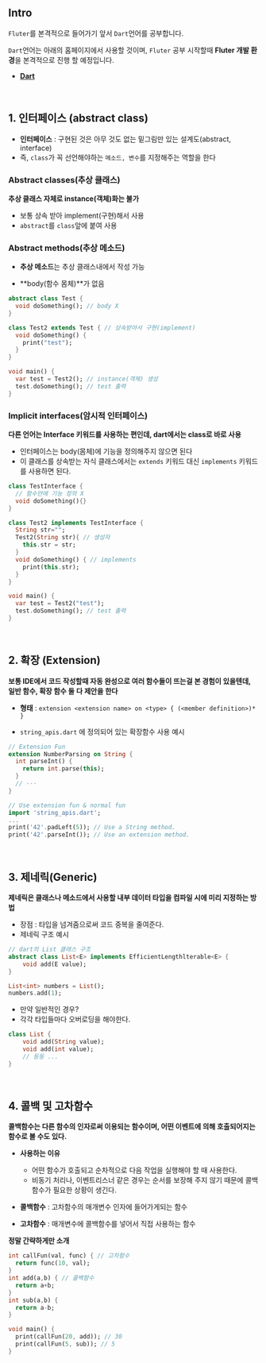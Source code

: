 ## Intro

`Fluter`를 본격적으로 들어가기 앞서 `Dart`언어를 공부합니다. 

`Dart`언어는 아래의 홈페이지에서 사용할 것이며, `Fluter` 공부 시작할때 **Fluter 개발 환경**을 본격적으로 진행 할 예정입니다.

* **[Dart](https://dartpad.dev/)**

<br>

## 1. 인터페이스 (abstract class)

* **인터페이스** :  구현된 것은 아무 것도 없는 밑그림만 있는 설계도(abstract, interface)
* 즉, `class`가 꼭 선언해야하는 `메소드, 변수`를 지정해주는 역할을 한다



### Abstract classes(추상 클래스)

**추상 클래스 자체로 instance(객체)화는 불가**

* 보통 상속 받아 implement(구현)해서 사용
* `abstract`를 `class`앞에 붙여 사용



### Abstract methods(추상 메소드)

* **추상 메소드**는 추상 클래스내에서 작성 가능

* **body(함수 몸체)**가 없음

```dart
abstract class Test {
  void doSomething(); // body X
}

class Test2 extends Test { // 상속받아서 구현(implement)
  void doSomething() {
    print("test");
  }
}

void main() {
  var test = Test2(); // instance(객체) 생성
  test.doSomething(); // test 출력
}
```



###  Implicit interfaces(암시적 인터페이스)

**다른 언어는 Interface 키워드를 사용하는 편인데, dart에서는 class로 바로 사용**

* 인터페이스는 body(몸체)에 기능을 정의해주지 않으면 된다
* 이 클래스를 상속받는 자식 클래스에서는 `extends` 키워드 대신 `implements` 키워드를 사용하면 된다.

```dart
class TestInterface {
  // 함수안에 기능 정의 X
  void doSomething(){}
}

class Test2 implements TestInterface {
  String str="";
  Test2(String str){ // 생성자
    this.str = str;
  }
  void doSomething() { // implements
    print(this.str);
  }
}

void main() {
  var test = Test2("test");
  test.doSomething(); // test 출력
}
```

<br>

## 2. 확장 (Extension)

**보통 IDE에서 코드 작성할때 자동 완성으로 여러 함수들이 뜨는걸 본 경험이 있을텐데,  
일반 함수, 확장 함수 둘 다 제안을 한다**

* **형태** : `extension <extension name> on <type> { (<member definition>)* }`

* `string_apis.dart` 에 정의되어 있는 확장함수 사용 예시

```dart
// Extension Fun
extension NumberParsing on String {
  int parseInt() {
    return int.parse(this);
  }
  // ···
}

// Use extension fun & normal fun
import 'string_apis.dart';
...
print('42'.padLeft(5)); // Use a String method.
print('42'.parseInt()); // Use an extension method.
```

<br>

## 3. 제네릭(Generic)

**제네릭은 클래스나 메소드에서 사용할 내부 데이터 타입을 컴파일 시에 미리 지정하는 방법**

* 장점 : 타입을 넘겨줌으로써 코드 중복을 줄여준다.
* 제네릭 구조 예시

```dart
// dart의 List 클래스 구조
abstract class List<E> implements EfficientLengthlterable<E> {
    void add(E value);
}

List<int> numbers = List();
numbers.add(1);
```

* 만약 일반적인 경우? 
* 각각 타입들마다 오버로딩을 해야한다.

```dart
class List {
    void add(String value);
    void add(int value);
	// 등등 ... 
}
```

<br>

## 4. 콜백 및 고차함수

**콜백함수는 다른 함수의 인자로써 이용되는 함수이며, 어떤 이벤트에 의해 호출되어지는 함수로 볼 수도 있다.**

* **사용하는 이유**
  * 어떤 함수가 호출되고 순차적으로 다음 작업을 실행해야 할 때 사용한다.
  * 비동기 처리나, 이벤트리스너 같은 경우는 순서를 보장해 주지 않기 때문에 콜백함수가 필요한 상황이 생긴다.

* **콜백함수** : 고차함수의 매개변수 인자에 들어가게되는 함수
* **고차함수** : 매개변수에 콜백함수를 넣어서 직접 사용하는 함수



**정말 간략하게만 소개**

```dart
int callFun(val, func) { // 고차함수
  return func(10, val);
}
int add(a,b) { // 콜백함수
  return a+b;
}
int sub(a,b) {
  return a-b;
}

void main() {
  print(callFun(20, add)); // 30
  print(callFun(5, sub)); // 5
}
```